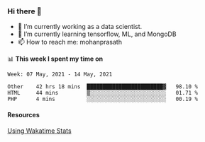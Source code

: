 ### Hi there 👋

- 🔭 I’m currently working as a data scientist.
- 🌱 I’m currently learning tensorflow, ML, and MongoDB
- 📫 How to reach me: mohanprasath

📊 **This week I spent my time on**
<!--START_SECTION:waka-->
```text
Week: 07 May, 2021 - 14 May, 2021

Other    42 hrs 18 mins  ████████████████████████▓   98.10 % 
HTML     44 mins         ▒░░░░░░░░░░░░░░░░░░░░░░░░   01.71 % 
PHP      4 mins          ░░░░░░░░░░░░░░░░░░░░░░░░░   00.19 % 
```
<!--END_SECTION:waka-->

#### Resources
[Using Wakatime Stats](https://github.com/marketplace/actions/waka-readme)
